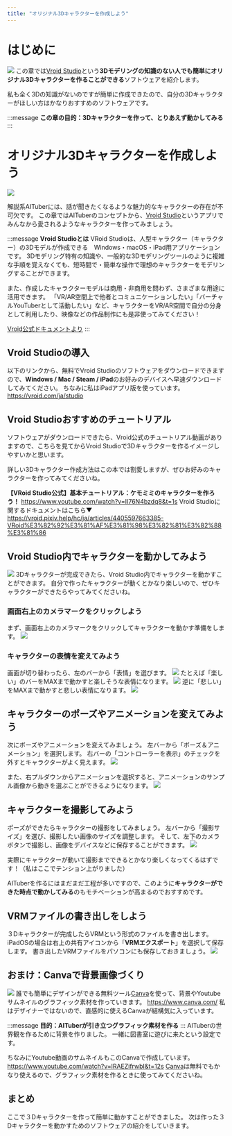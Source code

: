 ```yaml
---
title: "オリジナル3Dキャラクターを作成しよう"
---
```

# はじめに
![](https://storage.googleapis.com/zenn-user-upload/6d76c07dab29-20240219.png)
この章では[Vroid Studio](https://vroid.com/studio)という**3Dモデリングの知識のない人でも簡単にオリジナル3Dキャラクターを作ることができる**ソフトウェアを紹介します。

私も全く3Dの知識がないのですが簡単に作成できたので、自分の3Dキャラクターがほしい方はかなりおすすめのソフトウェアです。

:::message
**この章の目的：3Dキャラクターを作って、とりあえず動かしてみる**
:::

# オリジナル3Dキャラクターを作成しよう
![](https://storage.googleapis.com/zenn-user-upload/19d7d52f38c4-20240215.png)

解説系AITuberには、話が聞きたくなるような魅力的なキャラクターの存在が不可欠です。
この章ではAITuberのコンセプトから、[Vroid Studio](https://vroid.com/en/studio)というアプリでみんなから愛されるようなキャラクターを作ってみましょう。

:::message
**Vroid Studioとは**
VRoid Studioは、人型キャラクター（キャラクター）の3Dモデルが作成できる　Windows・macOS・iPad用アプリケーションです。
3Dモデリング特有の知識や、一般的な3Dモデリングツールのように複雑な手順を覚えなくても、短時間で・簡単な操作で理想のキャラクターをモデリングすることができます。

また、作成したキャラクターモデルは商用・非商用を問わず、さまざまな用途に活用できます。
「VR/AR空間上で他者とコミュニケーションしたい」「バーチャルYouTuberとして活動したい」など、キャラクターをVR/AR空間で自分の分身として利用したり、映像などの作品制作にも是非使ってみてください！

[Vroid公式ドキュメントより](https://vroid.pixiv.help/hc/ja/articles/4405597663385-VRoid%E3%82%92%E3%81%AF%E3%81%98%E3%82%81%E3%82%88%E3%81%86)
:::

## Vroid Studioの導入
以下のリンクから、無料でVroid Studioのソフトウェアをダウンロードできますので、**Windows / Mac / Steam / iPad**のお好みのデバイスへ早速ダウンロードしてみてください。
ちなみに私はiPadアプリ版を使っています。
https://vroid.com/ja/studio

## Vroid Studioおすすめのチュートリアル
ソフトウェアがダウンロードできたら、Vroid公式のチュートリアル動画がありますので、こちらを見てからVroid Studioで3Dキャラクターを作るイメージしやすいかと思います。

詳しい3Dキャラクター作成方法はこの本では割愛しますが、ぜひお好みのキャラクターを作ってみてくださいね。

**【VRoid Studio公式】基本チュートリアル：ケモミミのキャラクターを作ろう！**
https://www.youtube.com/watch?v=II76N4bzdq8&t=1s
Vroid Studioに関するドキュメントはこちら▼
https://vroid.pixiv.help/hc/ja/articles/4405597663385-VRoid%E3%82%92%E3%81%AF%E3%81%98%E3%82%81%E3%82%88%E3%81%86

## Vroid Studio内でキャラクターを動かしてみよう
![](https://storage.googleapis.com/zenn-user-upload/c8f3c18ec9e0-20240215.png)
3Dキャラクターが完成できたら、Vroid Studio内でキャラクターを動かすことができます。
自分で作ったキャラクターが動くとかなり楽しいので、ぜひキャラクターができたらやってみてくださいね。

### 画面右上のカメラマークをクリックしよう
まず、画面右上のカメラマークをクリックしてキャラクターを動かす準備をします。
![](https://storage.googleapis.com/zenn-user-upload/ce1156ee35b5-20240215.jpg)

### キャラクターの表情を変えてみよう
画面が切り替わったら、左のバーから「表情」を選びます。
![](https://storage.googleapis.com/zenn-user-upload/377c89525891-20240215.jpg)
たとえば「楽しい」のバーをMAXまで動かすと楽しそうな表情になります。
![](https://storage.googleapis.com/zenn-user-upload/c739b8f1e2e1-20240215.jpg)
逆に「悲しい」をMAXまで動かすと悲しい表情になります。
![](https://storage.googleapis.com/zenn-user-upload/5888c2ac71e5-20240215.jpg)

## キャラクターのポーズやアニメーションを変えてみよう
次にポーズやアニメーションを変えてみましょう。
左バーから「ポーズ＆アニメーション」を選択します。
右バーの「コントローラーを表示」のチェックを外すとキャラクターがよく見えます。
![](https://storage.googleapis.com/zenn-user-upload/063f415b1668-20240215.jpg)

また、右プルダウンからアニメーションを選択すると、アニメーションのサンプル画像から動きを選ぶことができるようになります。
![](https://storage.googleapis.com/zenn-user-upload/fbd1c09b287c-20240215.jpg)

## キャラクターを撮影してみよう
ポーズができたらキャラクターの撮影をしてみましょう。
左バーから「撮影サイズ」を選び、撮影したい画像のサイズを調整します。
そして、左下のカメラボタンで撮影し、画像をデバイスなどに保存することができます。
![](https://storage.googleapis.com/zenn-user-upload/2c4b01e9c489-20240215.jpg)

実際にキャラクターが動いて撮影までできるとかなり楽しくなってくるはずです！（私はここでテンション上がりました）

AITuberを作るにはまだまだ工程が多いですので、このように**キャラクターができた時点で動かしてみる**のもモチベーションが高まるのでおすすめです。

## VRMファイルの書き出しをしよう
３Dキャラクターが完成したらVRMという形式のファイルを書き出します。
iPadOSの場合は右上の共有アイコンから「**VRMエクスポート**」を選択して保存します。
書き出したVRMファイルをパソコンにも保存しておきましょう。
![](https://storage.googleapis.com/zenn-user-upload/1179cfddaa8d-20240218.png)

## おまけ：Canvaで背景画像づくり
![](https://storage.googleapis.com/zenn-user-upload/1e2c999c7d20-20240215.png)
誰でも簡単にデザインができる無料ツール[Canva](https://www.canva.com/)を使って、背景やYoutubeサムネイルのグラフィック素材を作っていきます。
https://www.canva.com/
私はデザイナーではないので、直感的に使えるCanvaが結構気に入っています。

:::message
**目的：AITuberが引き立つグラフィック素材を作る**
:::
AITuberの世界観を作るために背景を作りました。
一緒に図書室に遊びに来たという設定です。

ちなみにYoutube動画のサムネイルもこのCanvaで作成しています。
https://www.youtube.com/watch?v=lRAEZifrwbI&t=12s
[Canva](https://www.canva.com/)は無料でもかなり使えるので、グラフィック素材を作るときに使ってみてくださいね。

## まとめ
ここで３Dキャラクターを作って簡単に動かすことができました。
次は作った３Dキャラクターを動かすためのソフトウェアの紹介をしていきます。
